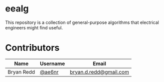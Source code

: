 # eealg

This repository is a collection of general-purpose algorithms that electrical engineers might find useful.

# Contributors

|Name|Username|Email|
| - | - | - |
|Bryan Redd|[@ae6nr](https://github.com/ae6nr)|bryan.d.redd@gmail.com|
